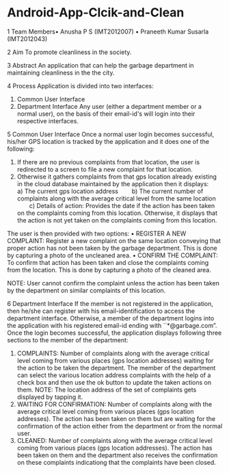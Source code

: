 # Android-App-Clcik-and-Clean

1 Team Members• Anusha P S (IMT2012007)
• Praneeth Kumar Susarla (IMT2012043)

2 Aim
To promote cleanliness in the society.

3 Abstract
An application that can help the garbage department in maintaining cleanliness in the the city.

4 Process
Application is divided into two interfaces: 
1) Common User Interface 
2) Department Interface
Any user (either a department member or a normal user), on the basis of their email-id's will login into their respective interfaces.

5 Common User Interface
Once a normal user login becomes successful, his/her GPS location is tracked by the application and it does one of the following:
1) If there are no previous complaints from that location, the user is redirected to a screen to file a new complaint for that location.
2) Otherwise it gathers complaints from that gps location already existing in the cloud database maintained by the application then it displays:
  a) The current gps location address
  b) The current number of complaints along with the average critical level from the same location
  c) Details of action: Provides the date if the action has been taken on the complaints coming from this location. Otherwise, it displays that the action is not yet taken on the complaints coming from this location.

The user is then provided with two options:
• REGISTER A NEW COMPLAINT: Register a new complaint on the same location conveying that proper action has not been taken by the garbage department. This is done by capturing a photo of the uncleaned area.
• CONFIRM THE COMPLAINT: To confirm that action has been taken and close the complaints coming from the location. This is done by capturing a photo of the cleaned area.

NOTE: User cannot confirm the complaint unless the action has been taken by the department on similar complaints of this location.

6 Department Interface
If the member is not registered in the application, then he/she can register with his email-identification to access the department interface. Otherwise, a member of the department logins into the application with his registered email-id ending with ``*@garbage.com”. Once the login becomes successful, the application displays following three sections to the member of the department:
1) COMPLAINTS: Number of complaints along with the average critical level coming from various places (gps location addresses) waiting for the action to be taken the department. The member of the department can select the various location address complaints with the help of a check box and then use the ok button to update the taken actions on them.
NOTE: The location address of the set of complaints gets displayed by tapping it.
2) WAITING FOR CONFIRMATION: Number of complaints along with the average critical level coming from various places (gps location addresses). The action has been taken on them but are waiting for the confirmation of the action either from the department or from the normal user.
3) CLEANED: Number of complaints along with the average critical level coming from various places (gps location addresses). The action has been taken on them and the department also receives the confirmation on these complaints indicationg that the complaints have been closed.
